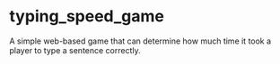 # typing_speed_game
A simple web-based game that can determine how much time it took a player to type a sentence correctly.
